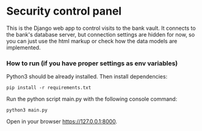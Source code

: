 # Security control panel

This is the Django web app to control visits to the bank vault. It connects to the bank's database server, but connection settings are hidden for now, so you can just use the html markup or check how the data models are implemented.

### How to run (if you have proper settings as env variables)

Python3 should be already installed. Then install dependencies:
```
pip install -r requirements.txt
```
Run the python script main.py with the following console command:
```
python3 main.py
```
Open in your browser https://127.0.0.1:8000.

